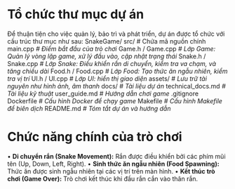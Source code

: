 # Tổ chức thư mục dự án
Để thuận tiện cho việc quản lý, bảo trì và phát triển, dự án được tổ chức với cấu trúc thư mục như
sau:
SnakeGame/
    src/ # Chứa mã nguồn chính
        main.cpp *# Điểm bắt đầu của trò chơi*
        Game.h / Game.cpp *# Lớp Game: Quản lý vòng lặp game, xử lý đầu vào, cập nhật trạng thái*
        Snake.h / Snake.cpp *# Lớp Snake: Điều khiển rắn di chuyển, kiểm tra va chạm, và tăng chiều dài*
        Food.h / Food.cpp *# Lớp Food: Tạo thức ăn ngẫu nhiên, kiểm tra vị trí*
        UI.h / UI.cpp *# Lớp UI: hiển thị giao diện*
    assets/ *# Lưu trữ tài nguyên như hình ảnh, âm thanh*
    docs/ *# Tài liệu dự án*
        technical_docs.md *# Tài liệu kỹ thuật*
        user_guide.md *# Hướng dẫn chơi game*
    .gitignore
    Dockerfile *# Cấu hình Docker để chạy game*
    Makefile *# Cấu hình Makefile để biên dịch*
    README.md *# Tóm tắt dự án và hướng dẫn*

# Chức năng chính của trò chơi
• **Di chuyển rắn (Snake Movement):** Rắn được điều khiển bởi các phím mũi tên (Up, Down,
Left, Right).
• **Sinh thức ăn ngẫu nhiên (Food Spawning):** Thức ăn được sinh ngẫu nhiên tại các vị trí
trên màn hình.
• **Kết thúc trò chơi (Game Over):** Trò chơi kết thúc khi đầu rắn cắn vào thân rắn.